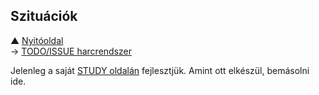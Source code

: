 ## Szituációk

▲ [Nyitóoldal](./start.md)\
→ [TODO/ISSUE harcrendszer](https://github.com/kaktusztea/km100/wiki/ISSUE.TODO.szituaciok)

Jelenleg a saját [STUDY oldalán](https://github.com/kaktusztea/km100/wiki/STUDY.szituaciok) fejlesztjük. Amint ott elkészül, bemásolni ide.
